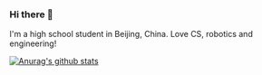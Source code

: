 ### Hi there 👋

I'm a high school student in Beijing, China.
Love CS, robotics and engineering!

[![Anurag's github stats](https://github-readme-stats.vercel.app/api?username=LiYifei1218)](https://github.com/LiYifei1218/github-readme-stats)


<!--
**LiYifei1218/LiYifei1218** is a ✨ _special_ ✨ repository because its `README.md` (this file) appears on your GitHub profile.

Here are some ideas to get you started:

- 🔭 I’m currently working on ...
- 🌱 I’m currently learning ...
- 👯 I’m looking to collaborate on ...
- 🤔 I’m looking for help with ...
- 💬 Ask me about ...
- 📫 How to reach me: ...
- 😄 Pronouns: ...
- ⚡ Fun fact: ...
-->

